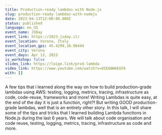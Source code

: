 ```yaml
---
title: Production-ready lambdas with Node.js
slug: production-ready-lambdas-with-nodejs
date: 2023-04-13T12:00:00.000Z
status: published
language: en_US
event_name: JSDay
event_link: https://2023.jsday.it/
event_location: Verona, Italy
event_location_gps: 45.4299,10.98444
event_city: Verona
event_days: Apr 13, 2023
is_workshop: false
slides_link: https://loige.link/prod-lambda
video_link: https://www.youtube.com/watch?v=OIE60WkEGF8
with: []
---
```


A few tips that i learned along the way on how to build production-grade lambdas using AWS: testing, logging, metrics, tracing, infrastructure as code, code-reuse, frameworks and more! Writing Lambdas is quite easy, at the end of the day it is just a function, right?! But writing GOOD production-grade lambdas, well that is an entirely other story. In this talk, I will share some of the tips and tricks that I learned building Lambda functions in Node.js during the last 6 years. We will talk about code organisation and code reuse, testing, logging, metrics, tracing, infrastructure as code and more.